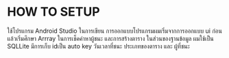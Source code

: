 # HOW TO SETUP
ใช้โปรแกรม Android Studio ในการเขียน 
การออกแบบโปรแกรมผมเริ่มจากการออกแบบ ui ก่อน แล้วเริ่มศึกษา Arrray ในการเช็คค่าหาผู้ชนะ และการสร้างตาราง
ในส่วนของฐานข้อมูล ผมใช้เป็น SQLLite มีการเก็บ idเป็น auto key วันเวลาที่ชนะ ประเภทของตาราง และ ผู้ที่ชนะ
